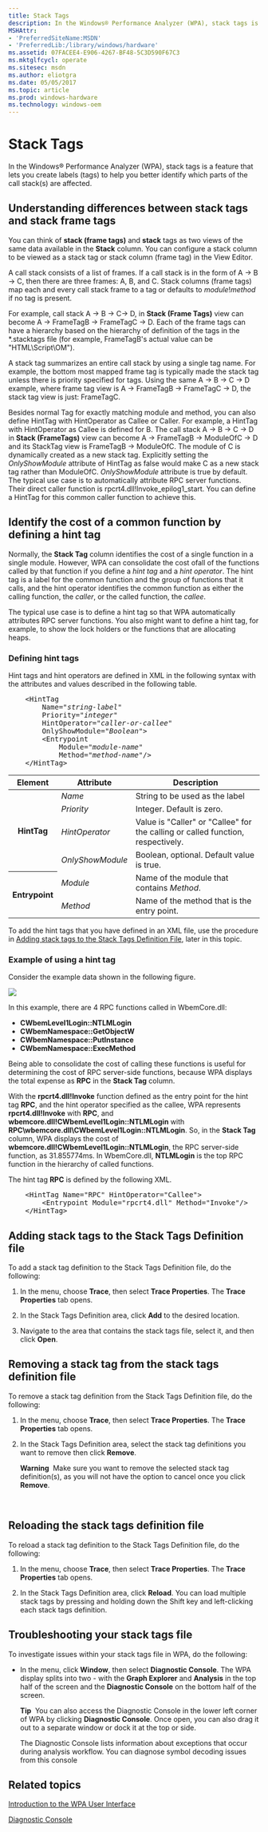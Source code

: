 ```yaml
---
title: Stack Tags
description: In the Windows® Performance Analyzer (WPA), stack tags is a feature that lets you create labels (tags) to help you better identify which parts of the call stack(s) are affected.
MSHAttr:
- 'PreferredSiteName:MSDN'
- 'PreferredLib:/library/windows/hardware'
ms.assetid: 07FACEE4-E906-4267-BF48-5C3D590F67C3
ms.mktglfcycl: operate
ms.sitesec: msdn
ms.author: eliotgra
ms.date: 05/05/2017
ms.topic: article
ms.prod: windows-hardware
ms.technology: windows-oem
---
```


# Stack Tags


In the Windows® Performance Analyzer (WPA), stack tags is a feature that lets you create labels (tags) to help you better identify which parts of the call stack(s) are affected.

## Understanding differences between stack tags and stack frame tags


You can think of **stack (frame tags)** and **stack** tags as two views of the same data available in the **Stack** column. You can configure a stack column to be viewed as a stack tag or stack column (frame tag) in the View Editor.

A call stack consists of a list of frames. If a call stack is in the form of A -&gt; B -&gt; C, then there are three frames: A, B, and C. Stack columns (frame tags) map each and every call stack frame to a tag or defaults to *module*!*method* if no tag is present.

For example, call stack A -&gt; B -&gt; C-&gt; D, in **Stack (Frame Tags)** view can become A -&gt; FrameTagB -&gt; FrameTagC -&gt; D. Each of the frame tags can have a hierarchy based on the hierarchy of definition of the tags in the \*.stacktags file (for example, FrameTagB's actual value can be "HTML\\Script\\OM").

A stack tag summarizes an entire call stack by using a single tag name. For example, the bottom most mapped frame tag is typically made the stack tag unless there is priority specified for tags. Using the same A -&gt; B -&gt; C -&gt; D example, where frame tag view is A -&gt; FrameTagB -&gt; FrameTagC -&gt; D, the stack tag view is just: FrameTagC.

Besides normal Tag for exactly matching module and method, you can also define HintTag with HintOperator as Callee or Caller. For example, a HintTag with HintOperator as Callee is defined for B. The call stack A -&gt; B -&gt; C -&gt; D in **Stack (FrameTags)** view can become A -&gt; FrameTagB -&gt; ModuleOfC -&gt; D and its StackTag view is FrameTagB -&gt; ModuleOfC. The module of C is dynamically created as a new stack tag. Explicitly setting the *OnlyShowModule* attribute of HintTag as false would make C as a new stack tag rather than ModuleOfC. *OnlyShowModule* attribute is true by default. The typical use case is to automatically attribute RPC server functions. Their direct caller function is rpcrt4.dll!Invoke\_epilog1\_start. You can define a HintTag for this common caller function to achieve this.


## Identify the cost of a common function by defining a hint tag

Normally, the **Stack Tag** column identifies the cost of a single function in a single module. However, WPA can consolidate the cost ofall of the functions called by that function if you define a *hint tag* and a *hint operator*. The hint tag is a label for the common function and the group of functions that it calls, and the hint operator identifies the common function as either the calling function, the *caller*, or the called function, the *callee*.

The typical use case is to define a hint tag so that WPA automatically attributes RPC server functions. You also might want to define a hint tag, for example, to show the lock holders or the functions that are allocating heaps.

### Defining hint tags

Hint tags and hint operators are defined in XML in the following syntax with the attributes and values described in the following table.

<pre>
	&lt;HintTag
		Name="<i>string-label</i>"
		Priority="<i>integer</i>"
		HintOperator="<i>caller-or-callee</i>"
		OnlyShowModule="<i>Boolean</i>"&gt;
		&lt;Entrypoint 
			Module="<i>module-name</i>" 
			Method="<i>method-name</i>"/&gt;
	&lt;/HintTag&gt;
</pre>

<table>
<thead>
<tr class="header">
<th>Element</th>
<th>Attribute</th>
<th>Description</th>
</tr>
</thead>
<tbody>
<tr class="odd">
<th rowspan="4">HintTag</th>
<td><i>Name</i></td>
<td>String to be used as the label</td>
</tr>
<tr class="even">

<td><i>Priority</i></td>
<td>Integer. Default is zero.</td>
</tr>
<tr class="odd">

<td><i>HintOperator</i></td>
<td>Value is &quot;Caller&quot; or &quot;Callee&quot; for the calling or called function, respectively.</td>
</tr>
<tr class="even">

<td><i>OnlyShowModule</i></td>
<td>Boolean, optional. Default value is true.</td>
</tr>
<tr class="odd">
<th rowspan="2">Entrypoint</th>
<td><i>Module</i></td>
<td>Name of the module that contains <i>Method</i>.</td>
</tr>
<tr class="even">

<td><i>Method</i></td>
<td>Name of the method that is the entry point.</td>
</tr>
</tbody>
</table>

To add the hint tags that you have defined in an XML file, use the procedure in [Adding stack tags to the Stack Tags Definition File](#adding-stack-tags-to-the-stack-tags-definition-file), later in this topic.

### Example of using a hint tag

Consider the example data shown in the following figure.

<a href="images/wpa-hint-tag-example-1.jpg"><img src="images/wpa-hint-tag-example-1.jpg"></a>

In this example, there are 4 RPC functions called in WbemCore.dll:

-   **CWbemLevel1Login::NTLMLogin**
-   **CWbemNamespace::GetObjectW**
-   **CWbemNamespace::PutInstance**
-   **CWbemNamespace::ExecMethod**

Being able to consolidate the cost of calling these functions is useful for determining the cost of RPC server-side functions, because WPA displays the total expense as **RPC** in the **Stack Tag** column.

With the **rpcrt4.dll!Invoke** function defined as the entry point for the hint tag **RPC**, and the hint operator specified as the callee, WPA represents **rpcrt4.dll!Invoke** with **RPC**, and **wbemcore.dll!CWbemLevel1Login::NTLMLogin** with **RPC\\wbemcore.dll\\CWbemLevel1Login::NTLMLogin**. So, in the **Stack Tag** column, WPA displays the cost of **wbemcore.dll!CWbemLevel1Login::NTLMLogin**, the RPC server-side function, as 31.855774ms. In WbemCore.dll, **NTLMLogin** is the top RPC function in the hierarchy of called functions.

The hint tag **RPC** is defined by the following XML.

<pre>
	&lt;HintTag Name="RPC" HintOperator="Callee"&gt;
		&lt;Entrypoint Module="rpcrt4.dll" Method="Invoke"/&gt;
	&lt;/HintTag&gt;
</pre>


## Adding stack tags to the Stack Tags Definition file

To add a stack tag definition to the Stack Tags Definition file, do the following:

1.  In the menu, choose **Trace**, then select **Trace Properties**. The **Trace Properties** tab opens.

2.  In the Stack Tags Definition area, click **Add** to the desired location.

3.  Navigate to the area that contains the stack tags file, select it, and then click **Open**.


## Removing a stack tag from the stack tags definition file

To remove a stack tag definition from the Stack Tags Definition file, do the following:

1.  In the menu, choose **Trace**, then select **Trace Properties**. The **Trace Properties** tab opens.

2.  In the Stack Tags Definition area, select the stack tag definitions you want to remove then click **Remove**.

    **Warning**  Make sure you want to remove the selected stack tag definition(s), as you will not have the option to cancel once you click **Remove**.

     

## Reloading the stack tags definition file


To reload a stack tag definition to the Stack Tags Definition file, do the following:

1.  In the menu, choose **Trace**, then select **Trace Properties**. The **Trace Properties** tab opens.

2.  In the Stack Tags Definition area, click **Reload**. You can load multiple stack tags by pressing and holding down the Shift key and left-clicking each stack tags definition.

## Troubleshooting your stack tags file


To investigate issues within your stack tags file in WPA, do the following:

-   In the menu, click **Window**, then select **Diagnostic Console**. The WPA display splits into two - with the **Graph Explorer** and **Analysis** in the top half of the screen and the **Diagnostic Console** on the bottom half of the screen.

    **Tip**  You can also access the Diagnostic Console in the lower left corner of WPA by clicking **Diagnostic Console**. Once open, you can also drag it out to a separate window or dock it at the top or side.

    The Diagnostic Console lists information about exceptions that occur during analysis workflow. You can diagnose symbol decoding issues from this console

## Related topics


[Introduction to the WPA User Interface](introduction-to-the-wpa-user-interface.md)

[Diagnostic Console](diagnostic-console.md)

 

 







